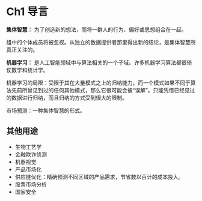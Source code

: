 # Ch1 导言

**集体智慧：** 为了创造新的想法，而将一群人的行为、偏好或思想组合在一起。

组中的个体成员将被忽视。从独立的数据提供者那里得出新的结论，是集体智慧所真正关注的。

**机器学习：** 是人工智能领域中与算法相关的一个子域。许多机器学习算法都很倚仗数学和统计学。

机器学习的局限：受限于其在大量模式之上的归纳能力，而一个模式如果不同于算法先前所曾见到过的任何其他模式，那么它很可能会被“误解”。只能凭借已经见过的数据进行归纳，而且归纳的方式受到很大的限制。

市场预测：一种集体智慧的形式。

## 其他用途

- 生物工艺学
- 金融欺诈侦测
- 机器视觉
- 产品市场化
- 供应链优化：精确预测不同区域的产品需求，节省数以百计的成本投入。
- 股票市场分析
- 国家安全
